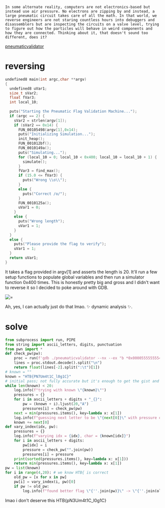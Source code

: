 ```text
In some alternate reality, computers are not electronics-based but instead use air pressure. No electrons are zipping by and instead, a large pneumatic circuit takes care of all the math. In that world, we reverse engineers are not staring countless hours into debuggers and disassemblers but are inspecting the circuits on a valve level, trying to figure out how the particles will behave in weird components and how they are connected. Thinking about it, that doesn't sound too different, does it? 
```
[pneumaticvalidator](/ctf/htb-uni-quals-2021/pneumaticvalidator)

# reversing

```c
undefined8 main(int argc,char **argv)
{
  undefined8 uVar1;
  size_t sVar2;
  float fVar3;
  int local_10;
  
  puts("Starting the Pneumatic Flag Validation Machine...");
  if (argc == 2) {
    sVar2 = strlen(argv[1]);
    if (sVar2 == 0x14) {
      FUN_00105498(argv[1],0x14);
      puts("Initializing Simulation...");
      init_heap();
      FUN_001012bf();
      FUN_0010149a();
      puts("Simulating...");
      for (local_10 = 0; local_10 < 0x400; local_10 = local_10 + 1) {
        simulate();
      }
      fVar3 = find_max();
      if (15.0 <= fVar3) {
        puts("Wrong \\o\\");
      }
      else {
        puts("Correct /o/");
      }
      FUN_0010125a();
      uVar1 = 0;
    }
    else {
      puts("Wrong length");
      uVar1 = 1;
    }
  }
  else {
    puts("Please provide the flag to verify");
    uVar1 = 1;
  }
  return uVar1;
}
```

It takes a flag provided in argv[1] and asserts the length is 20. It'll run a few setup functions to populate global variables and then run a simulator function 0x400 times. This is honestly pretty big and gross and I didn't want to reverse it so I decided to poke around with GDB. 

![=](/ctf/htb-uni-quals-2021/pneumatic_validator_dynamic.png)


Ah, yes, I can actually just do that lmao. ✨ dynamic analysis ✨. 

# solve

```python
from subprocess import run, PIPE
from string import ascii_letters, digits, punctuation
from pwn import *
def check_pw(pw):
    proc = run(f'gdb ./pneumaticvalidator --nx --ex "b *0x0000555555554000+0x5640" --ex "r {pw}" --ex \'x/f $rbp-4\' --batch', stdout=PIPE,shell=True)
    lines = proc.stdout.decode().split("\n")
    return float(lines[-2].split(":\t")[1])
# known = ""
known = "HTB{PN7Um4t1C_l0g1C}"
# initial pass; not fully accurate but it's enough to get the gist and we can try individual characters again later
while len(known) < 20:
    log.info(f"trying with known \"{known}\"")
    pressures = {}
    for i in ascii_letters + digits + "_{}":
        pw = (known + i).ljust(20,"A")
        pressures[i] = check_pw(pw)
    next = min(pressures.items(), key=lambda x: x[1])
    log.info(f"guessing next letter to be \"{next[0]}\" with pressure of {next[1]}")
    known += next[0]
def vary_index(idx, pw):
    pressures = {}
    log.info(f"varying idx = {idx}, char = {known[idx]}")
    for i in ascii_letters + digits:
        pw[idx] = i
        pressure = check_pw("".join(pw))
        pressures[i] = pressure
    print(sorted(pressures.items(), key=lambda x: x[1]))
    return min(pressures.items(), key=lambda x: x[1])
pw = list(known)
for i in range(4,20): # we know HTB{ is correct
    old_pw = [x for x in pw]
    pw[i] = vary_index(i, pw)[0]
    if pw != old_pw:
        log.info(f"found better flag \"{''.join(pw)}\" -> \"{''.join(old_pw)}\"")
```


lmao i don't deserve this HTB{pN3Um4t1C_l0g1C}